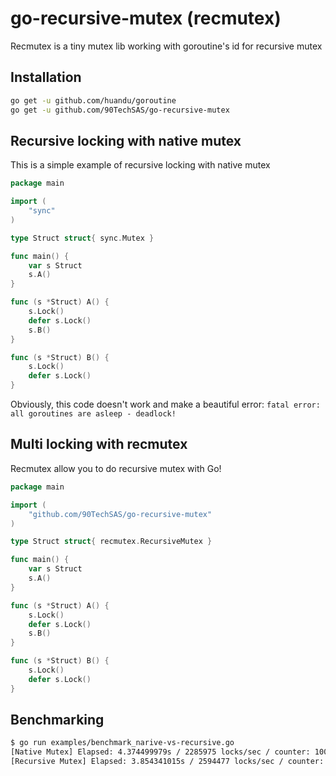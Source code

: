 # go-recursive-mutex (recmutex)
Recmutex is a tiny mutex lib working with goroutine's id for recursive mutex

## Installation

```bash
go get -u github.com/huandu/goroutine
go get -u github.com/90TechSAS/go-recursive-mutex
```

## Recursive locking with native mutex

This is a simple example of recursive locking with native mutex

```go
package main

import (
	"sync"
)

type Struct struct{ sync.Mutex }

func main() {
	var s Struct
	s.A()
}

func (s *Struct) A() {
	s.Lock()
	defer s.Lock()
	s.B()
}

func (s *Struct) B() {
	s.Lock()
	defer s.Lock()
}
```

Obviously, this code doesn't work and make a beautiful error: ```fatal error: all goroutines are asleep - deadlock!```

## Multi locking with recmutex

Recmutex allow you to do recursive mutex with Go!

```go
package main

import (
	"github.com/90TechSAS/go-recursive-mutex"
)

type Struct struct{ recmutex.RecursiveMutex }

func main() {
	var s Struct
	s.A()
}

func (s *Struct) A() {
	s.Lock()
	defer s.Lock()
	s.B()
}

func (s *Struct) B() {
	s.Lock()
	defer s.Lock()
}
```

## Benchmarking

```bash
$ go run examples/benchmark_narive-vs-recursive.go 
[Native Mutex] Elapsed: 4.374499979s / 2285975 locks/sec / counter: 10000000
[Recursive Mutex] Elapsed: 3.854341015s / 2594477 locks/sec / counter: 10000000
```